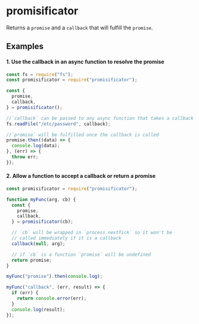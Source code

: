 # promisificator

Returns a `promise` and a `callback` that will fulfill the `promise`.

## Examples

#### 1. Use the callback in an async function to resolve the promise

```javascript
const fs = require("fs");
const promisificator = require("promisificator");

const {
  promise,
  callback,
} = promisificator();

//`callback` can be passed to any async function that takes a callback
fs.readFile("/etc/password", callback);

//`promise` will be fulfilled once the callback is called
promise.then((data) => {
  console.log(data);
}, (err) => {
  throw err;
});
```

#### 2. Allow a function to accept a callback or return a promise

```javascript
const promisificator = require("promisificator");

function myFunc(arg, cb) {
  const {
    promise,
    callback,
  } = promisificator(cb);

  // `cb` will be wrapped in `process.nextTick` so it won't be
  // called immediately if it is a callback
  callback(null, arg);

  // if `cb` is a function `promise` will be undefined
  return promise;
}

myFunc("promise").then(console.log);

myFunc("callback", (err, result) => {
  if (err) {
    return console.error(err);
  }
  console.log(result);
});
```

